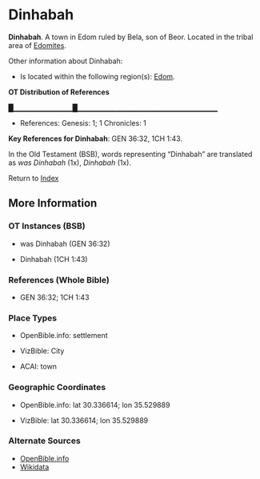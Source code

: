 # Dinhabah
**Dinhabah**. 
A town in Edom ruled by Bela, son of Beor. 
Located in the tribal area of [Edomites](../../../groups/md/acai/Edom.md). 




Other information about Dinhabah:


* Is located within the following region(s): 
[Edom](Edom.md). 


**OT Distribution of References**

█▁▁▁▁▁▁▁▁▁▁▁█▁▁▁▁▁▁▁▁▁▁▁▁▁▁▁▁▁▁▁▁▁▁▁▁▁▁
* References: Genesis: 1; 1 Chronicles: 1



**Key References for Dinhabah**: 
GEN 36:32, 1CH 1:43. 


In the Old Testament (BSB), words representing “Dinhabah” are translated as 
*was Dinhabah* (1x), *Dinhabah* (1x). 




Return to [Index](00-Index.md)

## More Information

### OT Instances (BSB)

* was Dinhabah (GEN 36:32)

* Dinhabah (1CH 1:43)



### References (Whole Bible)

* GEN 36:32; 1CH 1:43


### Place Types

* OpenBible.info: settlement

* VizBible: City

* ACAI: town



### Geographic Coordinates

* OpenBible.info: lat 30.336614; lon 35.529889

* VizBible: lat 30.336614; lon 35.529889



### Alternate Sources

* [OpenBible.info](https://www.openbible.info/geo/ancient/ae28fc7)
* [Wikidata](http://www.wikidata.org/entity/Q5278308)



